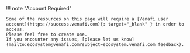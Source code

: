 !!! note "Account Required"

    Some of the resources on this page will require a [Venafi user account](https://success.venafi.com){: target="_blank" } in order to access.
    Please feel free to create one.
    If you encounter any issues, [please let us know](mailto:ecosystem@venafi.com?subject=ecosystem.venafi.com feedback).
